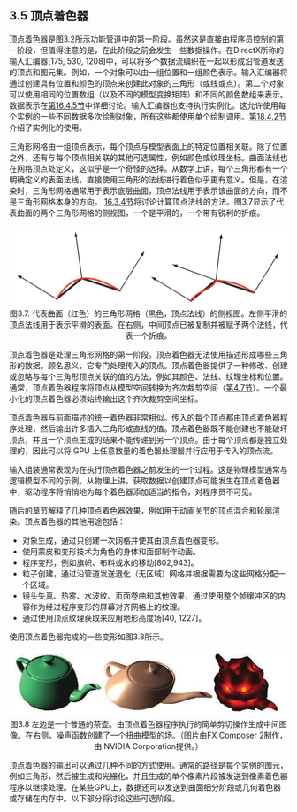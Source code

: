 ## 3.5 顶点着色器

顶点着色器是图3.2所示功能管道中的第一阶段。虽然这是直接由程序员控制的第一阶段，但值得注意的是，在此阶段之前会发生一些数据操作。在DirectX所称的输入汇编器[175, 530, 1208]中，可以将多个数据流编织在一起以形成沿管道发送的顶点和图元集。例如，一个对象可以由一组位置和一组颜色表示。输入汇编器将通过创建具有位置和颜色的顶点来创建此对象的三角形（或线或点）。第二个对象可以使用相同的位置数组（以及不同的模型变换矩阵）和不同的颜色数组来表示。数据表示在[第16.4.5节][netlink16.4]中详细讨论。输入汇编器也支持执行实例化。这允许使用每个实例的一些不同数据多次绘制对象，所有这些都使用单个绘制调用。[第18.4.2节][netlink18.4]介绍了实例化的使用。

三角形网格由一组顶点表示，每个顶点与模型表面上的特定位置相关联。除了位置之外，还有与每个顶点相关联的其他可选属性，例如颜色或纹理坐标。曲面法线也在网格顶点处定义，这似乎是一个奇怪的选择。从数学上讲，每个三角形都有一个明确定义的表面法线，直接使用三角形的法线进行着色似乎更有意义。但是，在渲染时，三角形网格通常用于表示底层曲面，顶点法线用于表示该曲面的方向，而不是三角形网格本身的方向。 [16.3.4节][netlink16.3]将讨论计算顶点法线的方法。图3.7显示了代表曲面的两个三角形网格的侧视图，一个是平滑的，一个带有锐利的折痕。<div align = "center">![Figure3.7]</div><div align = "center">图3.7. 代表曲面（红色）的三角形网格（黑色，顶点法线）的侧视图。左侧平滑的顶点法线用于表示平滑的表面。在右侧，中间顶点已被复制并被赋予两个法线，代表一个折痕。</div>

顶点着色器是处理三角形网格的第一阶段。顶点着色器无法使用描述形成哪些三角形的数据。顾名思义，它专门处理传入的顶点。顶点着色器提供了一种修改、创建或忽略与每个三角形顶点关联的值的方法，例如其颜色、法线、纹理坐标和位置。通常，顶点着色器程序将顶点从模型空间转换为齐次裁剪空间（[第4.7节][netlink4.7]）。一个最小化的顶点着色器必须始终输出这个齐次裁剪空间坐标。

顶点着色器与前面描述的统一着色器非常相似。传入的每个顶点都由顶点着色器程序处理，然后输出许多插入三角形或直线的值。顶点着色器既不能创建也不能破坏顶点，并且一个顶点生成的结果不能传递到另一个顶点。由于每个顶点都是独立处理的，因此可以将 GPU 上任意数量的着色器处理器并行应用于传入的顶点流。

输入组装通常表现为在执行顶点着色器之前发生的一个过程。这是物理模型通常与逻辑模型不同的示例。从物理上讲，获取数据以创建顶点可能发生在顶点着色器中，驱动程序将悄悄地为每个着色器添加适当的指令，对程序员不可见。

随后的章节解释了几种顶点着色器效果，例如用于动画关节的顶点混合和轮廓渲染。顶点着色器的其他用途包括：
* 对象生成，通过只创建一次网格并使其由顶点着色器变形。
* 使用蒙皮和变形技术为角色的身体和面部制作动画。
* 程序变形，例如旗帜、布料或水的移动[802,943]。
* 粒子创建，通过沿管道发送退化（无区域）网格并根据需要为这些网格分配一个区域。
* 镜头失真、热雾、水波纹、页面卷曲和其他效果，通过使用整个帧缓冲区的内容作为经过程序变形的屏幕对齐网格上的纹理。
* 通过使用顶点纹理获取来应用地形高度场[40, 1227]。

使用顶点着色器完成的一些变形如图3.8所示。<div align = "center">![Figure3.8]</div><div align = "center">图3.8 左边是一个普通的茶壶。由顶点着色器程序执行的简单剪切操作生成中间图像。在右侧，噪声函数创建了一个扭曲模型的场。（图片由FX Composer 2制作，由 NVIDIA Corporation提供。）</div>

顶点着色器的输出可以通过几种不同的方式使用。通常的路径是每个实例的图元，例如三角形，然后被生成和光栅化，并且生成的单个像素片段被发送到像素着色器程序以继续处理。在某些GPU上，数据还可以发送到曲面细分阶段或几何着色器或存储在内存中。以下部分将讨论这些可选阶段。

[netlink4.7]:netlink4.7
[netlink16.3]:netlink16.3
[netlink16.4]:netlink16.4
[netlink18.4]:netlink18.4

[Figure3.7]:Figure/Figure3.7.JPG
[Figure3.8]:Figure/Figure3.8.JPG